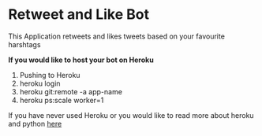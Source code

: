 #  Retweet and Like Bot

This Application retweets and likes tweets based on your favourite harshtags

**If you would like to host your bot on Heroku**
1. Pushing to Heroku
2. heroku login
3. heroku git:remote -a app-name
4. heroku ps:scale worker=1

If you have never used Heroku or you would like to read more about heroku and python [here](https://devcenter.heroku.com/categories/python-support)
